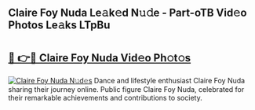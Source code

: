 ## Claire Foy Nuda Le𝚊k𝚎d N𝚞𝚍e - Part-oTB Vid𝚎o Photos Le𝚊ks LTpBu

# <h2><a href="http://fbfek8o.evod.top/?m=Claire+Foy+Nuda">🔗 👉🔴 Claire Foy Nuda Vid𝚎o Ph𝚘t𝚘s</a></h2>

[![Claire Foy Nuda N𝚞d𝚎s](https://i.imgur.com/8V9OHl7.gif)](http://fbfek8o.evod.top/?m=Claire+Foy+Nuda)
Dance and lifestyle enthusiast Claire Foy Nuda sharing their journey online. Public figure Claire Foy Nuda, celebrated for their remarkable achievements and contributions to society. 
